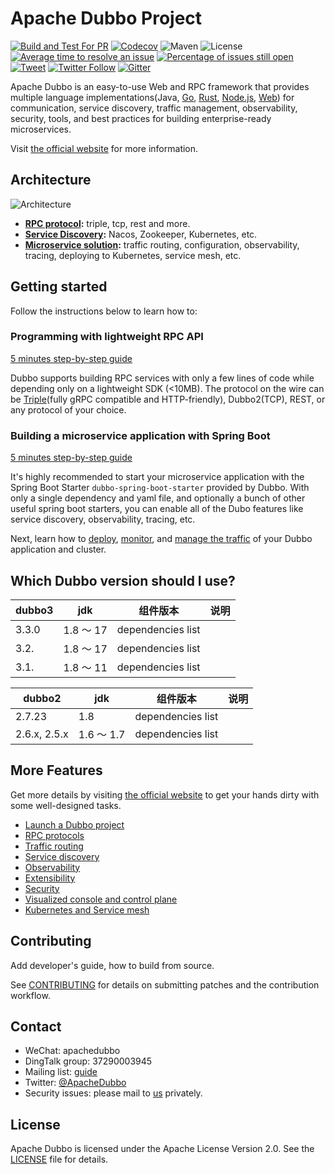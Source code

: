 # Apache Dubbo Project

[![Build and Test For PR](https://github.com/apache/dubbo/actions/workflows/build-and-test-pr.yml/badge.svg)](https://github.com/apache/dubbo/actions/workflows/build-and-test-pr.yml)
[![Codecov](https://codecov.io/gh/apache/dubbo/branch/3.2/graph/badge.svg)](https://codecov.io/gh/apache/dubbo)
![Maven](https://img.shields.io/maven-central/v/org.apache.dubbo/dubbo.svg)
![License](https://img.shields.io/github/license/alibaba/dubbo.svg)
[![Average time to resolve an issue](http://isitmaintained.com/badge/resolution/apache/dubbo.svg)](http://isitmaintained.com/project/apache/dubbo "Average time to resolve an issue")
[![Percentage of issues still open](http://isitmaintained.com/badge/open/apache/dubbo.svg)](http://isitmaintained.com/project/apache/dubbo "Percentage of issues still open")
[![Tweet](https://img.shields.io/twitter/url/http/shields.io.svg?style=social)](https://twitter.com/intent/tweet?text=Apache%20Dubbo%20is%20a%20high-performance%2C%20java%20based%2C%20open%20source%20RPC%20framework.&url=http://dubbo.apache.org/&via=ApacheDubbo&hashtags=rpc,java,dubbo,micro-service)
[![Twitter Follow](https://img.shields.io/twitter/follow/ApacheDubbo.svg?label=Follow&style=social&logoWidth=0)](https://twitter.com/intent/follow?screen_name=ApacheDubbo)
[![Gitter](https://badges.gitter.im/alibaba/dubbo.svg)](https://gitter.im/alibaba/dubbo?utm_source=badge&utm_medium=badge&utm_campaign=pr-badge)

Apache Dubbo is an easy-to-use Web and RPC framework that provides multiple
language implementations(Java, [Go](https://github.com/apache/dubbo-go), [Rust](https://github.com/apache/dubbo-rust), [Node.js](https://github.com/apache/dubbo-js), [Web](https://github.com/apache/dubbo-js)) for communication, service discovery, traffic management,
observability, security, tools, and best practices for building enterprise-ready microservices.

Visit [the official website](https://dubbo.apache.org/) for more information.

## Architecture
![Architecture](https://dubbo.apache.org/imgs/architecture.png)

* **[RPC protocol](https://cn.dubbo.apache.org/zh-cn/overview/core-features/protocols/):** triple, tcp, rest and more.
* **[Service Discovery](https://cn.dubbo.apache.org/zh-cn/overview/core-features/service-discovery/):** Nacos, Zookeeper, Kubernetes, etc.
* **[Microservice solution](https://cn.dubbo.apache.org/zh-cn/overview/core-features/):** traffic routing, configuration, observability, tracing, deploying to Kubernetes, service mesh, etc.

## Getting started
Follow the instructions below to learn how to:

### Programming with lightweight RPC API
[5 minutes step-by-step guide](https://dubbo.apache.org/zh-cn/overview/quickstart/rpc/java)

Dubbo supports building RPC services with only a few lines of code while depending only on a lightweight SDK (<10MB). The protocol on the wire can be [Triple](https://cn.dubbo.apache.org/zh-cn/overview/reference/protocols/triple/)(fully gRPC compatible and HTTP-friendly), Dubbo2(TCP), REST, or any protocol of your choice.


### Building a microservice application with Spring Boot
[5 minutes step-by-step guide](https://dubbo.apache.org/zh-cn/overview/quickstart/microservice)

It's highly recommended to start your microservice application with the Spring Boot Starter `dubbo-spring-boot-starter` provided by Dubbo. With only a single dependency and yaml file, and optionally a bunch of other useful spring boot starters, you can enable all of the Dubo features like service discovery, observability, tracing, etc.

Next, learn how to [deploy](https://cn.dubbo.apache.org/zh-cn/overview/tasks/deploy/), [monitor](https://cn.dubbo.apache.org/zh-cn/overview/tasks/observability/), and [manage the traffic](https://cn.dubbo.apache.org/zh-cn/overview/tasks/traffic-management/) of your Dubbo application and cluster.

## Which Dubbo version should I use?
| **dubbo3** | **jdk** | **组件版本** | **说明** |
| --- | --- | --- | --- |
| 3.3.0 | 1.8 ～ 17 | dependencies list |  |
| 3.2. | 1.8 ～ 17 | dependencies list |  |
| 3.1. | 1.8 ～ 11 | dependencies list |  |

| **dubbo2** | **jdk** | **组件版本** | **说明** |
| --- | --- | --- | --- |
| 2.7.23 | 1.8 | dependencies list |  |
| 2.6.x, 2.5.x | 1.6 ～ 1.7 | dependencies list |  |


## More Features
Get more details by visiting [the official website](https://cn.dubbo.apache.org/zh-cn/overview/tasks/) to get your hands dirty with some well-designed tasks.

* [Launch a Dubbo project](https://cn.dubbo.apache.org/zh-cn/overview/tasks/develop/template/)
* [RPC protocols](https://cn.dubbo.apache.org/zh-cn/overview/core-features/protocols/)
* [Traffic routing](https://cn.dubbo.apache.org/zh-cn/overview/core-features/traffic/)
* [Service discovery](https://cn.dubbo.apache.org/zh-cn/overview/core-features/service-discovery/)
* [Observability](https://cn.dubbo.apache.org/zh-cn/overview/core-features/observability/)
* [Extensibility](https://cn.dubbo.apache.org/zh-cn/overview/core-features/extensibility/)
* [Security](https://cn.dubbo.apache.org/zh-cn/overview/core-features/security/)
* [Visualized console and control plane](https://cn.dubbo.apache.org/zh-cn/overview/reference/admin/)
* [Kubernetes and Service mesh](https://cn.dubbo.apache.org/zh-cn/overview/core-features/service-mesh/)

## Contributing
Add developer's guide, how to build from source.

See [CONTRIBUTING](https://github.com/apache/dubbo/blob/master/CONTRIBUTING.md) for details on submitting patches and the contribution workflow.

## Contact
* WeChat: apachedubbo
* DingTalk group: 37290003945
* Mailing list: [guide](https://cn.dubbo.apache.org/zh-cn/contact/)
* Twitter: [@ApacheDubbo](https://twitter.com/ApacheDubbo)
* Security issues: please mail to [us](mailto:security@dubbo.apache.org) privately.

## License
Apache Dubbo is licensed under the Apache License Version 2.0. See the [LICENSE](https://github.com/apache/dubbo/blob/master/LICENSE) file for details.
